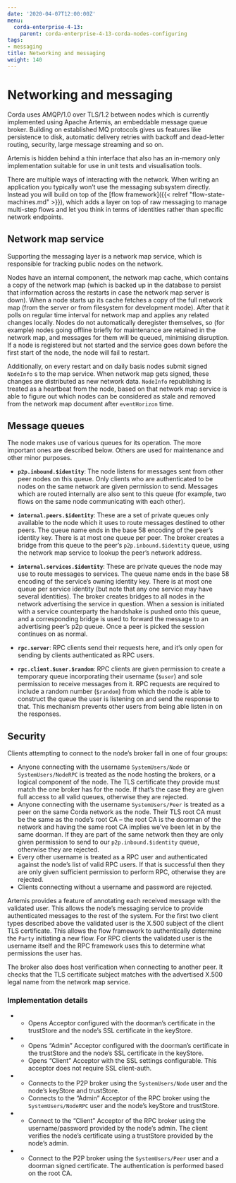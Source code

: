 ```yaml
---
date: '2020-04-07T12:00:00Z'
menu:
  corda-enterprise-4-13:
    parent: corda-enterprise-4-13-corda-nodes-configuring
tags:
- messaging
title: Networking and messaging
weight: 140
---
```



# Networking and messaging

Corda uses AMQP/1.0 over TLS/1.2 between nodes which is currently implemented using Apache Artemis, an embeddable message
queue broker. Building on established MQ protocols gives us features like persistence to disk, automatic delivery
retries with backoff and dead-letter routing, security, large message streaming and so on.

Artemis is hidden behind a thin interface that also has an in-memory only implementation suitable for use in
unit tests and visualisation tools.

There are multiple ways of interacting with the network. When writing an application you typically won’t use the
messaging subsystem directly. Instead you will build on top of the [flow framework]({{< relref "flow-state-machines.md" >}}),
which adds a layer on top of raw messaging to manage multi-step flows and let you think in terms of identities
rather than specific network endpoints.



## Network map service

Supporting the messaging layer is a network map service, which is responsible for tracking public nodes on the network.

Nodes have an internal component, the network map cache, which contains a copy of the network map (which is backed up in the database
to persist that information across the restarts in case the network map server is down). When a node starts up its cache
fetches a copy of the full network map (from the server or from filesystem for development mode). After that it polls on
regular time interval for network map and applies any related changes locally.
Nodes do not automatically deregister themselves, so (for example) nodes going offline briefly for maintenance are retained
in the network map, and messages for them will be queued, minimising disruption.
If a node is registered but not started and the service goes down before the first start of the node, the node will fail to restart.

Additionally, on every restart and on daily basis nodes submit signed `NodeInfo` s to the map service. When network map gets
signed, these changes are distributed as new network data. `NodeInfo` republishing is treated as a heartbeat from the node,
based on that network map service is able to figure out which nodes can be considered as stale and removed from the network
map document after `eventHorizon` time.


## Message queues

The node makes use of various queues for its operation. The more important ones are described below. Others are used
for maintenance and other minor purposes.


* **`p2p.inbound.$identity`**:
The node listens for messages sent from other peer nodes on this queue. Only clients who are authenticated to be
nodes on the same network are given permission to send. Messages which are routed internally are also sent to this
queue (for example, two flows on the same node communicating with each other).


* **`internal.peers.$identity`**:
These are a set of private queues only available to the node which it uses to route messages destined to other peers.
The queue name ends in the base 58 encoding of the peer’s identity key. There is at most one queue per peer. The broker
creates a bridge from this queue to the peer’s `p2p.inbound.$identity` queue, using the network map service to lookup the
peer’s network address.


* **`internal.services.$identity`**:
These are private queues the node may use to route messages to services. The queue name ends in the base 58 encoding
of the service’s owning identity key. There is at most one queue per service identity (but note that any one service
may have several identities). The broker creates bridges to all nodes in the network advertising the service in
question. When a session is initiated with a service counterparty the handshake is pushed onto this queue, and a
corresponding bridge is used to forward the message to an advertising peer’s p2p queue. Once a peer is picked the
session continues on as normal.


* **`rpc.server`**:
RPC clients send their requests here, and it’s only open for sending by clients authenticated as RPC users.


* **`rpc.client.$user.$random`**:
RPC clients are given permission to create a temporary queue incorporating their username (`$user`) and sole
permission to receive messages from it. RPC requests are required to include a random number (`$random`) from
which the node is able to construct the queue the user is listening on and send the response to that. This mechanism
prevents other users from being able listen in on the responses.




## Security

Clients attempting to connect to the node’s broker fall in one of four groups:


* Anyone connecting with the username `SystemUsers/Node` or `SystemUsers/NodeRPC` is treated as the node hosting the brokers, or a logical
component of the node. The TLS certificate they provide must match the one broker has for the node. If that’s the case
they are given full access to all valid queues, otherwise they are rejected.
* Anyone connecting with the username `SystemUsers/Peer` is treated as a peer on the same Corda network as the node. Their
TLS root CA must be the same as the node’s root CA – the root CA is the doorman of the network and having the same root CA
implies we’ve been let in by the same doorman. If they are part of the same network then they are only given permission
to send to our `p2p.inbound.$identity` queue, otherwise they are rejected.
* Every other username is treated as a RPC user and authenticated against the node’s list of valid RPC users. If that
is successful then they are only given sufficient permission to perform RPC, otherwise they are rejected.
* Clients connecting without a username and password are rejected.

Artemis provides a feature of annotating each received message with the validated user. This allows the node’s messaging
service to provide authenticated messages to the rest of the system. For the first two client types described above the
validated user is the X.500 subject of the client TLS certificate. This allows the flow framework to authentically determine
the `Party` initiating a new flow. For RPC clients the validated user is the username itself and the RPC framework uses
this to determine what permissions the user has.

The broker also does host verification when connecting to another peer. It checks that the TLS certificate subject matches
with the advertised X.500 legal name from the network map service.


### Implementation details


*
    * Opens Acceptor configured with the doorman’s certificate in the trustStore and the node’s SSL certificate in the keyStore.


*
    * Opens “Admin” Acceptor configured with the doorman’s certificate in the trustStore and the node’s SSL certificate in the keyStore.
    * Opens “Client” Acceptor with the SSL settings configurable. This acceptor does not require SSL client-auth.


*
    * Connects to the P2P broker using the `SystemUsers/Node` user and the node’s keyStore and trustStore.
    * Connects to the “Admin” Acceptor of the RPC broker using the `SystemUsers/NodeRPC` user and the node’s keyStore and trustStore.


*
    * Connect to the “Client” Acceptor of the RPC broker using the username/password provided by the node’s admin. The client verifies the node’s certificate using a trustStore provided by the node’s admin.


*
    * Connect to the P2P broker using the `SystemUsers/Peer` user and a doorman signed certificate. The authentication is performed based on the root CA.
